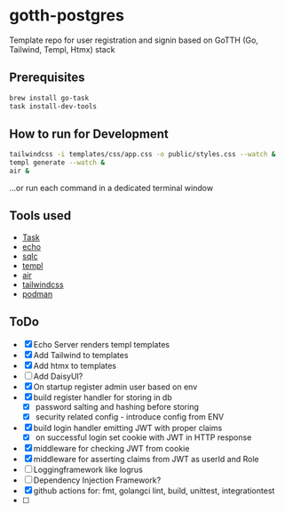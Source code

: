 # gotth-postgres

Template repo for user registration and signin based on GoTTH (Go, Tailwind, Templ, Htmx) stack

## Prerequisites

```bash
brew install go-task
task install-dev-tools
```

## How to run for Development

```bash
tailwindcss -i templates/css/app.css -o public/styles.css --watch &
templ generate --watch &
air &
```

...or run each command in a dedicated terminal window

## Tools used

* [Task](https://taskfile.dev/)
* [echo](https://echo.labstack.com/)
* [sqlc](https://sqlc.dev/)
* [templ](https://github.com/a-h/templ)
* [air](https://github.com/air-verse/air)
* [tailwindcss](https://tailwindcss.com/)
* [podman](https://podman.io/)

## ToDo

* [x] Echo Server renders templ templates   
* [x] Add Tailwind to templates
* [x] Add htmx to templates
* [ ] Add DaisyUI?
* [x] On startup register admin user based on env
* [x] build register handler for storing in db
    * [x] password salting and hashing before storing
    * [x] security related config - introduce config from ENV
* [x] build login handler emitting JWT with proper claims
    * [x] on successful login set cookie with JWT in HTTP response
* [x] middleware for checking JWT from cookie
* [x] middleware for asserting claims from JWT as userId and Role
* [ ] Loggingframework like logrus
* [ ] Dependency Injection Framework?
* [x] github actions for: fmt, golangci lint, build, unittest, integrationtest
* [ ] 
